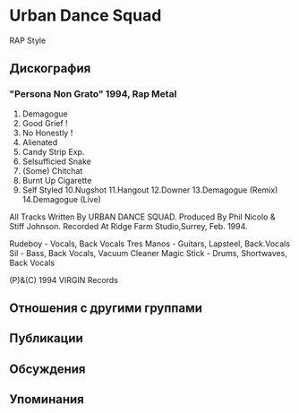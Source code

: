 # Urban Dance Squad

RAP Style

## Дискография

### "Persona Non Grato" 1994, Rap Metal

1.  Demagogue
2.  Good Grief !
3.  No Honestly !
4.  Alienated
5.  Candy Strip Exp.
6.  Selsufficied Snake
7.  (Some) Chitchat
8.  Burnt Up Cigarette
9.  Self Styled
10.Nugshot
11.Hangout
12.Downer
13.Demagogue (Remix)
14.Demagogue (Live)

All Tracks Written By URBAN 
DANCE SQUAD.
Produced By Phil Nicolo & Stiff 
Johnson.
Recorded At Ridge Farm Studio,Surrey,
Feb. 1994.

Rudeboy - Vocals, Back Vocals
Tres Manos - Guitars, Lapsteel,
Back.Vocals
Sil - Bass, Back Vocals, Vacuum
Cleaner
Magic Stick - Drums, Shortwaves, Back
Vocals

(P)&(C) 1994 VIRGIN Records


## Отношения с другими группами


## Публикации


## Обсуждения


## Упоминания

